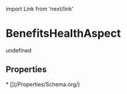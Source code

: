 import Link from 'next/link'
# BenefitsHealthAspect

undefined

## Properties

<Grid>
* [](/Properties/Schema.org/)

</Grid>

